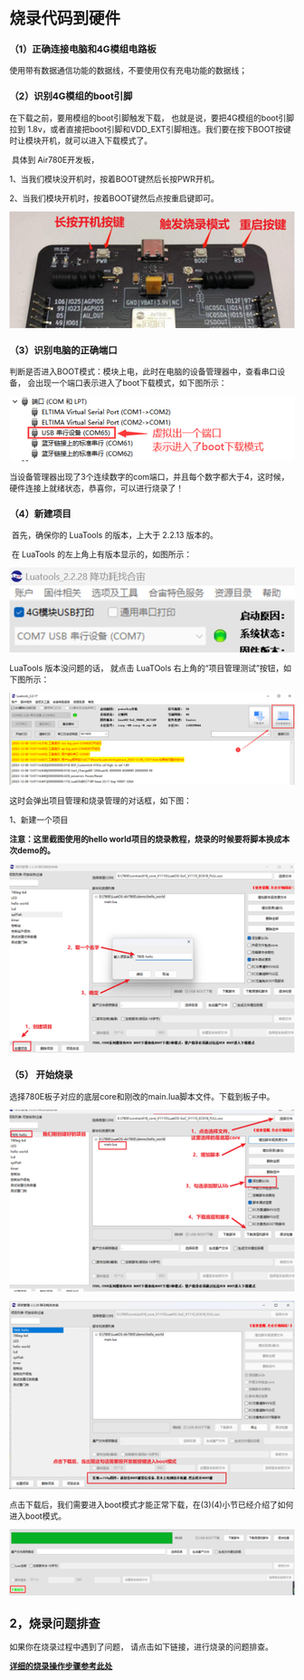 # 烧录代码到硬件

### （1）正确连接电脑和4G模组电路板

   使用带有数据通信功能的数据线，不要使用仅有充电功能的数据线；

### （2）识别4G模组的boot引脚

   在下载之前，要用模组的boot引脚触发下载， 也就是说，要把4G模组的boot引脚拉到 1.8v，或者直接把boot引脚和VDD_EXT引脚相连。我们要在按下BOOT按键时让模块开机，就可以进入下载模式了。

​    具体到 Air780E开发板，

1、当我们模块没开机时，按着BOOT键然后长按PWR开机。

2、当我们模块开机时，按着BOOT键然后点按重启键即可。

![板子开机11](./image/powkey11.png)

### （3）识别电脑的正确端口

​     判断是否进入BOOT模式：模块上电，此时在电脑的设备管理器中，查看串口设备， 会出现一个端口表示进入了boot下载模式，如下图所示：

![识别boot端口11](./image/boot11.png)

​    当设备管理器出现了3个连续数字的com端口，并且每个数字都大于4，这时候， 硬件连接上就绪状态，恭喜你，可以进行烧录了！

### （4）新建项目

​    首先，确保你的 LuaTools 的版本，上大于 2.2.13 版本的。

​    在 LuaTools 的左上角上有版本显示的，如图所示：

![luatools版本111](./image/luatoolsversion111.png)

LuaTools 版本没问题的话， 就点击 LuaTOols 右上角的“项目管理测试”按钮，如下图所示：

![luatools下载1](./image/luatoolsdown1.png)

 这时会弹出项目管理和烧录管理的对话框，如下图：

 1、新建一个项目

**注意：这里截图使用的hello world项目的烧录教程，烧录的时候要将脚本换成本次demo的。**

![luatools下载2](./image/luatoolsdown2.png)

### （5） 开始烧录

选择780E板子对应的底层core和刚改的main.lua脚本文件。下载到板子中。

![luatools下载3](./image/luatoolsdown3.png)

![luatools下载4](./image/luatoolsdown4.png)

点击下载后，我们需要进入boot模式才能正常下载，在(3)(4)小节已经介绍了如何进入boot模式。

![luatools下载5](./image/luatoolsdown5.png)

## 2，烧录问题排查

   如果你在烧录过程中遇到了问题， 请点击如下链接，进行烧录的问题排查。

**[详细的烧录操作步骤参考此处](https://doc.openluat.com/wiki/52?wiki_page_id=5071#_23)**




